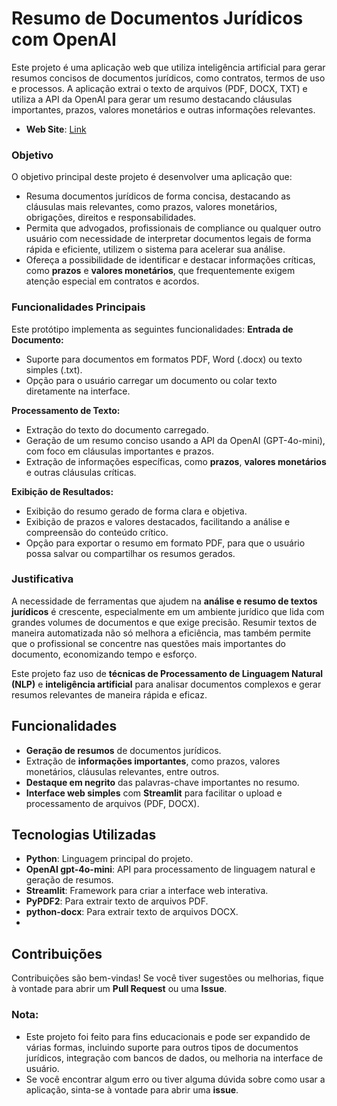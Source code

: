 # Resumo de Documentos Jurídicos com OpenAI

Este projeto é uma aplicação web que utiliza inteligência artificial para gerar resumos concisos de documentos jurídicos, como contratos, termos de uso e processos. A aplicação extrai o texto de arquivos (PDF, DOCX, TXT) e utiliza a API da OpenAI para gerar um resumo destacando cláusulas importantes, prazos, valores monetários e outras informações relevantes.

- **Web Site**: [Link](https://resumo-de-documentos-juridicos-com-openai-mybtsvbmkibvnkh6suya.streamlit.app/)


### **Objetivo**
O objetivo principal deste projeto é desenvolver uma aplicação que:
- Resuma documentos jurídicos de forma concisa, destacando as cláusulas mais relevantes, como prazos, valores monetários, obrigações, direitos e responsabilidades.
- Permita que advogados, profissionais de compliance ou qualquer outro usuário com necessidade de interpretar documentos legais de forma rápida e eficiente, utilizem o sistema para acelerar sua análise.
- Ofereça a possibilidade de identificar e destacar informações críticas, como **prazos** e **valores monetários**, que frequentemente exigem atenção especial em contratos e acordos.

### **Funcionalidades Principais**
Este protótipo implementa as seguintes funcionalidades:
 **Entrada de Documento:**
   - Suporte para documentos em formatos PDF, Word (.docx) ou texto simples (.txt).
   - Opção para o usuário carregar um documento ou colar texto diretamente na interface.
  
 **Processamento de Texto:**
   - Extração do texto do documento carregado.
   - Geração de um resumo conciso usando a API da OpenAI (GPT-4o-mini), com foco em cláusulas importantes e prazos.
   - Extração de informações específicas, como **prazos**, **valores monetários** e outras cláusulas críticas.
  
 **Exibição de Resultados:**
   - Exibição do resumo gerado de forma clara e objetiva.
   - Exibição de prazos e valores destacados, facilitando a análise e compreensão do conteúdo crítico.
   - Opção para exportar o resumo em formato PDF, para que o usuário possa salvar ou compartilhar os resumos gerados.

### **Justificativa**
A necessidade de ferramentas que ajudem na **análise e resumo de textos jurídicos** é crescente, especialmente em um ambiente jurídico que lida com grandes volumes de documentos e que exige precisão. Resumir textos de maneira automatizada não só melhora a eficiência, mas também permite que o profissional se concentre nas questões mais importantes do documento, economizando tempo e esforço.

Este projeto faz uso de **técnicas de Processamento de Linguagem Natural (NLP)** e **inteligência artificial** para analisar documentos complexos e gerar resumos relevantes de maneira rápida e eficaz.

## Funcionalidades

- **Geração de resumos** de documentos jurídicos.
- Extração de **informações importantes**, como prazos, valores monetários, cláusulas relevantes, entre outros.
- **Destaque em negrito** das palavras-chave importantes no resumo.
- **Interface web simples** com **Streamlit** para facilitar o upload e processamento de arquivos (PDF, DOCX).

## Tecnologias Utilizadas

- **Python**: Linguagem principal do projeto.
- **OpenAI gpt-4o-mini**: API para processamento de linguagem natural e geração de resumos.
- **Streamlit**: Framework para criar a interface web interativa.
- **PyPDF2**: Para extrair texto de arquivos PDF.
- **python-docx**: Para extrair texto de arquivos DOCX.
- 

## Contribuições

Contribuições são bem-vindas! Se você tiver sugestões ou melhorias, fique à vontade para abrir um **Pull Request** ou uma **Issue**.

### **Nota**:

- Este projeto foi feito para fins educacionais e pode ser expandido de várias formas, incluindo suporte para outros tipos de documentos jurídicos, integração com bancos de dados, ou melhoria na interface de usuário.
- Se você encontrar algum erro ou tiver alguma dúvida sobre como usar a aplicação, sinta-se à vontade para abrir uma **issue**.
